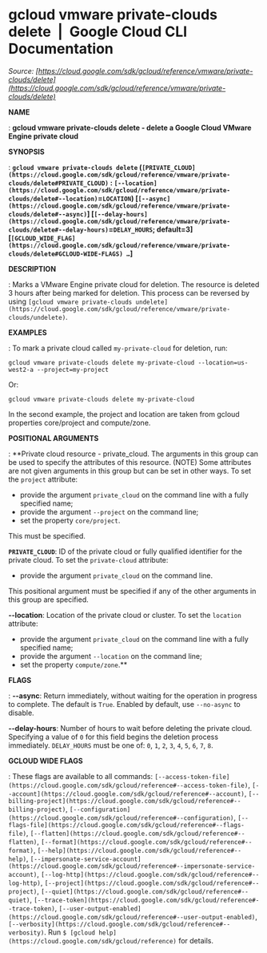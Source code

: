 # gcloud vmware private-clouds delete  |  Google Cloud CLI Documentation

*Source: [https://cloud.google.com/sdk/gcloud/reference/vmware/private-clouds/delete](https://cloud.google.com/sdk/gcloud/reference/vmware/private-clouds/delete)*

**NAME**

: **gcloud vmware private-clouds delete - delete a Google Cloud VMware Engine private cloud**

**SYNOPSIS**

: **`gcloud vmware private-clouds delete` (`[PRIVATE_CLOUD](https://cloud.google.com/sdk/gcloud/reference/vmware/private-clouds/delete#PRIVATE_CLOUD)` : `[--location](https://cloud.google.com/sdk/gcloud/reference/vmware/private-clouds/delete#--location)`=`LOCATION`) [`[--async](https://cloud.google.com/sdk/gcloud/reference/vmware/private-clouds/delete#--async)`] [`[--delay-hours](https://cloud.google.com/sdk/gcloud/reference/vmware/private-clouds/delete#--delay-hours)`=`DELAY_HOURS`; default=3] [`[GCLOUD_WIDE_FLAG](https://cloud.google.com/sdk/gcloud/reference/vmware/private-clouds/delete#GCLOUD-WIDE-FLAGS) …`]**

**DESCRIPTION**

: Marks a VMware Engine private cloud for deletion. The resource is deleted 3
hours after being marked for deletion. This process can be reversed by using
`[gcloud
vmware private-clouds undelete](https://cloud.google.com/sdk/gcloud/reference/vmware/private-clouds/undelete)`.

**EXAMPLES**

: To mark a private cloud called `my-private-cloud` for deletion, run:

```
gcloud vmware private-clouds delete my-private-cloud --location=us-west2-a --project=my-project
```

Or:

```
gcloud vmware private-clouds delete my-private-cloud
```

In the second example, the project and location are taken from gcloud properties
core/project and compute/zone.

**POSITIONAL ARGUMENTS**

: **Private cloud resource - private_cloud. The arguments in this group can be used
to specify the attributes of this resource. (NOTE) Some attributes are not given
arguments in this group but can be set in other ways.
To set the `project` attribute:

- provide the argument `private_cloud` on the command line with a fully
specified name;
- provide the argument `--project` on the command line;
- set the property `core/project`.

This must be specified.

**`PRIVATE_CLOUD`**:
ID of the private cloud or fully qualified identifier for the private cloud.
To set the `private-cloud` attribute:

- provide the argument `private_cloud` on the command line.

This positional argument must be specified if any of the other arguments in this
group are specified.

**--location**:
Location of the private cloud or cluster.
To set the `location` attribute:

- provide the argument `private_cloud` on the command line with a fully
specified name;
- provide the argument `--location` on the command line;
- set the property `compute/zone`.**

**FLAGS**

: **--async**:
Return immediately, without waiting for the operation in progress to complete.
The default is `True`. Enabled by default, use
`--no-async` to disable.

**--delay-hours**:
Number of hours to wait before deleting the private cloud. Specifying a value of
`0` for this field begins the deletion process immediately.
`DELAY_HOURS` must be one of: `0`,
`1`, `2`, `3`, `4`, `5`,
`6`, `7`, `8`.

**GCLOUD WIDE FLAGS**

: These flags are available to all commands: `[--access-token-file](https://cloud.google.com/sdk/gcloud/reference#--access-token-file)`,
`[--account](https://cloud.google.com/sdk/gcloud/reference#--account)`, `[--billing-project](https://cloud.google.com/sdk/gcloud/reference#--billing-project)`,
`[--configuration](https://cloud.google.com/sdk/gcloud/reference#--configuration)`,
`[--flags-file](https://cloud.google.com/sdk/gcloud/reference#--flags-file)`,
`[--flatten](https://cloud.google.com/sdk/gcloud/reference#--flatten)`, `[--format](https://cloud.google.com/sdk/gcloud/reference#--format)`, `[--help](https://cloud.google.com/sdk/gcloud/reference#--help)`, `[--impersonate-service-account](https://cloud.google.com/sdk/gcloud/reference#--impersonate-service-account)`,
`[--log-http](https://cloud.google.com/sdk/gcloud/reference#--log-http)`,
`[--project](https://cloud.google.com/sdk/gcloud/reference#--project)`, `[--quiet](https://cloud.google.com/sdk/gcloud/reference#--quiet)`, `[--trace-token](https://cloud.google.com/sdk/gcloud/reference#--trace-token)`, `[--user-output-enabled](https://cloud.google.com/sdk/gcloud/reference#--user-output-enabled)`,
`[--verbosity](https://cloud.google.com/sdk/gcloud/reference#--verbosity)`.
Run `$ [gcloud help](https://cloud.google.com/sdk/gcloud/reference)` for details.